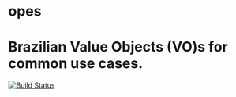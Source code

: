 # opes
Brazilian Value Objects (VO)s for common use cases.
=======
[![Build Status](https://travis-ci.org/yanaga/opes.svg?branch=master)](https://travis-ci.org/yanaga/opes)
